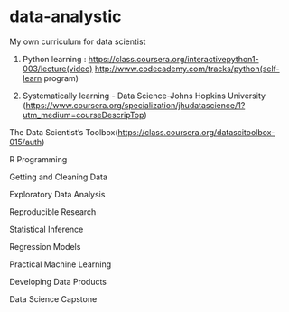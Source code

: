 # data-analystic
My own curriculum for data scientist

1) Python learning :
https://class.coursera.org/interactivepython1-003/lecture(video)
http://www.codecademy.com/tracks/python(self-learn program)

2) Systematically learning - Data Science-Johns Hopkins University
(https://www.coursera.org/specialization/jhudatascience/1?utm_medium=courseDescripTop)

The Data Scientist’s Toolbox(https://class.coursera.org/datascitoolbox-015/auth)

R Programming

Getting and Cleaning Data

Exploratory Data Analysis

Reproducible Research

Statistical Inference

Regression Models

Practical Machine Learning

Developing Data Products

Data Science Capstone
